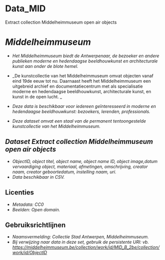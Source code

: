 # Data_MID
Extract collection Middelheimmuseum open air objects
# _Middelheimmuseum_
* _Het Middelheimmuseum biedt de Antwerpenaar, de bezoeker en andere publieken moderne en hedendaagse beeldhouwkunst en architecturale kunst aan onder de blote hemel._
* _De kunstcollectie van het Middelheimmuseum omvat objecten vanaf eind 19de eeuw tot nu. Daarnaast heeft het Middelheimmuseum een uitgebreid archief en documentatiecentrum met als specialisatie moderne en hedendaagse beeldhouwkunst, architecturale kunst, en kunst in de open lucht. _

* _Deze data is beschikbaar voor iedereen geïnteresseerd in moderne en hedendaagse beeldhouwkunst: bezoekers, lerenden, professionals._
* _Deze dataset omvat een staal van de permanent tentoongestelde kunstcollectie van het Middelheimmuseum._

## _Dataset Extract collection Middelheimmuseum open air objects_
* _ObjectID, object titel, object name, object name ID, object image,datum vervaardiging object, materiaal, afmetingen, omschrijving, creator naam, creator geboortedatum, instelling naam, uri._
* _Data beschikbaar in CSV._

## Licenties
* _Metadata: CC0_
* _Beelden: Open domain._

## Gebruiksrichtlijnen
* _Naamsvermelding: Collectie Stad Antwerpen, Middelheimmuseum._
* _Bij verwijzing naar data in deze set, gebruik de persistente URI: vb. https://middelheimmuseum.be/collection/work/id/MID_B_2be/collection/work/id/ObjectID_



